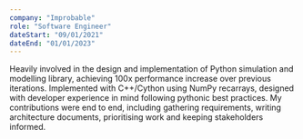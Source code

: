 ```yaml
---
company: "Improbable"
role: "Software Engineer"
dateStart: "09/01/2021"
dateEnd: "01/01/2023"
---
```


Heavily involved in the design and implementation of Python simulation and modelling library, achieving 100x performance increase over previous iterations. Implemented with C++/Cython using NumPy recarrays, designed with developer experience in mind following pythonic best practices. My contributions were end to end, including gathering requirements, writing architecture documents, prioritising work and keeping stakeholders informed.

